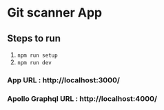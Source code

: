# Git scanner App

## Steps to run

1. `npm run setup`
2. `npm run dev`

### App URL : http://localhost:3000/

### Apollo Graphql URL : http://localhost:4000/

